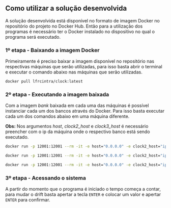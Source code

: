 ## Como utilizar a solução desenvolvida

A solução desenvolvida está disponível no formato de imagem Docker no repositório do projeto no Docker Hub. Então para a utilização dos programas é necessário ter o Docker instalado no dispositivo no qual o programa será executado.

### 1º etapa - Baixando a imagem Docker

Primeiramente é preciso baixar a imagem disponível no repositório nas respectivas máquinas que serão utilizadas, para isso basta abrir o terminal e executar o comando abaixo nas máquinas que serão utilizadas.

```bash
docker pull lfrcintra/clock:latest
```

### 2º etapa - Executando a imagem baixada

Com a imagem *bank* baixada em cada uma das máquinas é possível instanciar cada um dos bancos através do Docker. Para isso basta executar cada um dos comandos abaixo em uma máquina diferente.

**Obs:** Nos argumentos *host*, *clock2_host* e *clock3_host* é necessário preencher com o ip da máquina onde o respectivo banco está sendo executado.

```bash
docker run -p 12001:12001 --rm -it -e host="0.0.0.0" -e clock2_host="ip_da_maquina" -e clock3_host="ip_da_maquina" lfrcintra/clock
```

```bash
docker run -p 12001:12001 --rm -it -e host="0.0.0.0" -e clock2_host="ip_da_maquina" -e clock3_host="ip_da_maquina" lfrcintra/clock
```

```bash
docker run -p 12001:12001 --rm -it -e host="0.0.0.0" -e clock2_host="ip_da_maquina" -e clock3_host="ip_da_maquina" lfrcintra/clock
```

### 3º etapa - Acessando o sistema

A partir do momento que o programa é iniciado o tempo começa a contar, para mudar o drift basta apertar a tecla `ENTER` e colocar um valor e apertar `ENTER` para confirmar.